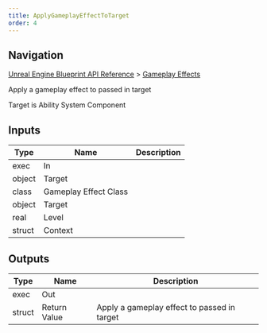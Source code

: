 ```yaml
---
title: ApplyGameplayEffectToTarget
order: 4
---
```

## Navigation

[Unreal Engine Blueprint API Reference](https://dev.epicgames.com/documentation/en-us/unreal-engine/BlueprintAPI) > [Gameplay Effects](https://dev.epicgames.com/documentation/en-us/unreal-engine/BlueprintAPI/GameplayEffects)

Apply a gameplay effect to passed in target

Target is Ability System Component

## Inputs

| Type | Name | Description |
| --- | --- | --- |
| exec | In |  |
| object | Target |  |
| class | Gameplay Effect Class |  |
| object | Target |  |
| real | Level |  |
| struct | Context |  |

## Outputs

| Type | Name | Description |
| --- | --- | --- |
| exec | Out |  |
| struct | Return Value | Apply a gameplay effect to passed in target |
